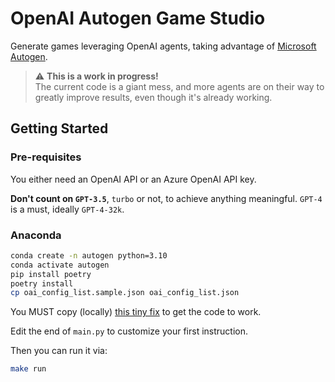 # OpenAI Autogen Game Studio

Generate games leveraging OpenAI agents, taking advantage of [Microsoft Autogen](https://github.com/microsoft/autogen).

> ⚠️ **This is a work in progress!**<br>
> The current code is a giant mess, and more agents are on their way to greatly improve results,
> even though it's already working.

## Getting Started

### Pre-requisites

You either need an OpenAI API or an Azure OpenAI API key.

**Don't count on `GPT-3.5`**, `turbo` or not, to achieve anything meaningful. `GPT-4` is a must, ideally `GPT-4-32k`.

### Anaconda

```sh
conda create -n autogen python=3.10
conda activate autogen
pip install poetry
poetry install
cp oai_config_list.sample.json oai_config_list.json
```

You MUST copy (locally) [this tiny fix](https://github.com/microsoft/autogen/pull/47) to get the code to work.

Edit the end of `main.py` to customize your first instruction.

Then you can run it via:

```sh
make run
```
